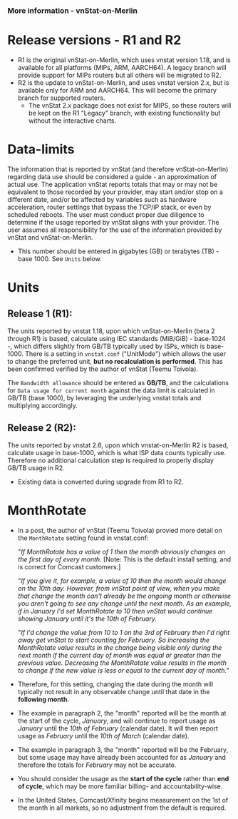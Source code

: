 ### More information - vnStat-on-Merlin ###

# Release versions - R1 and R2 #

* R1 is the original vnStat-on-Merlin, which uses vnstat version 1.18, and is available for all platforms (MIPs, ARM, AARCH64). A legacy branch will provide support for MIPs routers but all others will be migrated to R2.
* R2 is the update to vnStat-on-Merlin, and uses vnstat version 2.x, but is available only for ARM and AARCH64. This will become the primary branch for supported routers.
  - The vnStat 2.x package does not exist for MIPS, so these routers will be kept on the R1 "Legacy" branch, with existing functionality but without the interactive charts.

# Data-limits

The information that is reported by vnStat (and therefore vnStat-on-Merlin) regarding data use should be considered a guide - an approximation of actual use. The application vnStat reports totals that may or may not be equivalent to those recorded by your provider, may start and/or stop on a different date, and/or be affected by variables such as hardware acceleration, router settings that bypass the TCP/IP stack, or even by scheduled reboots. The user must conduct proper due diligence to determine if the usage reported by vnStat aligns with your provider. The user assumes all responsibility for the use of the information provided by vnStat and vnStat-on-Merlin.

* This number should be entered in gigabytes (GB) or terabytes (TB) - base 1000. See `Units` below.

# Units

## Release 1 (R1):
The units reported by vnstat 1.18, upon which vnStat-on-Merlin (beta 2 through R1) is based, calculate using IEC standards (MiB/GiB) - base-1024 -, which differs slightly from GB/TB typically used by ISPs, which is base-1000. There is a setting in `vnstat.conf` ("UnitMode") which allows the user to change the preferred unit, __but no recalculation is performed__. This has been confirmed verified by the author of vnStat (Teemu Toivola).

The `Bandwidth allowance` should be entered as __GB/TB__, and the calculations for `Data usage for current month` against the data limit is calculated in GB/TB (base 1000), by leveraging the underlying vnstat totals and multiplying accordingly. 

## Release 2 (R2):

The units reported by vnstat 2.6, upon which vnstat-on-Merlin R2 is based, calculate usage in base-1000, which is what ISP data counts typically use. Therefore no additional calculation step is required to properly display GB/TB usage in R2.

  - Existing data is converted during upgrade from R1 to R2.

# MonthRotate

* In a post, the author of vnStat (Teemu Toivola) provied more detail on the `MonthRotate` setting found in vnstat.conf:

  "_If MonthRotate has a value of 1 then the month obviously changes on the first day of every month._ [Note: This is the default install setting, and is correct for Comcast customers.]
  
  "_If you give it, for example, a value of 10 then the month would change on the 10th day. However, from vnStat point of view, when you make that change the month can't already be the ongoing month or otherwise you aren't going to see any change until the next month. As an example, if in January I'd set MonthRotate to 10 then vnStat would continue showing January until it's the 10th of February._ 

  "_If I'd change the value from 10 to 1 on the 3rd of February then I'd right away get vnStat to start counting for February. So increasing the MonthRotate value results in the change being visible only during the next month if the current day of month was equal or greater than the previous value. Decreasing the MonthRotate value results in the month to change if the new value is less or equal to the current day of month."_

* Therefore, for this setting, changing the date during the month will typically not result in any observable change until that date in the __following month__.
* The example in paragraph 2, the "month" reported will be the month at the start of the cycle, _January_, and will continue to report usage as _January_ until the _10th of February_ (calendar date). It will then report usage as _February_ until the _10th of March_ (calendar date).
* The example in paragraph 3, the "month" reported will be the February, but some usage may have already been accounted for as _January_ and therefore the totals for _February_ may not be accurate.
* You should consider the usage as the __start of the cycle__ rather than __end of cycle__, which may be more familiar billing- and accountability-wise.
* In the United States, Comcast/Xfinity begins measurement on the 1st of the month in all markets, so no adjustment from the default is required.


